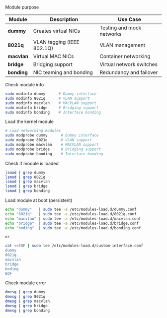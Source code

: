 Module purpose

|**Module**|**Description**|**Use Case**|
|---|---|---|
|**dummy**|Creates virtual NICs|Testing and mock networks|
|**8021q**|VLAN tagging (IEEE 802.1Q)|VLAN management|
|**macvlan**|Virtual MAC NICs|Container networking|
|**bridge**|Bridging support|Virtual network switches|
|**bonding**|NIC teaming and bonding|Redundancy and failover|

Check module info
```bash
sudo modinfo dummy      # Dummy interface
sudo modinfo 8021q      # VLAN support
sudo modinfo macvlan    # MACVLAN support
sudo modinfo bridge     # Bridging support
sudo modinfo bonding    # Interface bonding
```

Load the kernel module
```bash
# Load networking modules
sudo modprobe dummy      # Dummy interface
sudo modprobe 8021q      # VLAN support
sudo modprobe macvlan    # MACVLAN support
sudo modprobe bridge     # Bridging support
sudo modprobe bonding    # Interface bonding
```

Check if module is loaded
```bash
lsmod | grep dummy
lsmod | grep 8021q
lsmod | grep macvlan
lsmod | grep bridge
lsmod | grep bonding
```

Load module at boot (persistent)
```bash
echo "dummy"   | sudo tee -a /etc/modules-load.d/dummy.conf
echo "8021q"   | sudo tee -a /etc/modules-load.d/8021q.conf
echo "macvlan" | sudo tee -a /etc/modules-load.d/macvlan.conf
echo "bridge"  | sudo tee -a /etc/modules-load.d/bridge.conf
echo "boding"  | sudo tee -a /etc/modules-load.d/bonding.conf

or

cat <<EOF | sudo tee /etc/modules-load.d/custom-interface.conf
dummy
8021q
macvlan
bridge
boding
EOF 
```

Check module error
```bash
dmesg | grep dummy
dmesg | grep 8021q
dmesg | grep macvlan
dmesg | grep bridge
dmesg | grep bonding
```